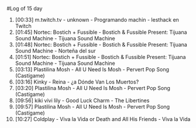 #Log of 15 day

1. [00:33] m.twitch.tv - unknown - Programando machin - lesthack en Twitch
1. [01:45] Nortec: Bostich + Fussible - Bostich & Fussible Present: Tijuana Sound Machine - Tijuana Sound Machine
1. [01:48] Nortec: Bostich + Fussible - Bostich & Fussible Present: Tijuana Sound Machine - Norteña del sur
1. [01:51] Nortec: Bostich + Fussible - Bostich & Fussible Present: Tijuana Sound Machine - Tijuana Sound Machine
1. [03:13] Plastilina Mosh - All U Need Is Mosh - Pervert Pop Song (Castígame)
1. [03:16] Kinky - Reina - ¿a Dónde Van Los Muertos?
1. [03:20] Plastilina Mosh - All U Need Is Mosh - Pervert Pop Song (Castígame)
1. [09:56] kiki vivi lily - Good Luck Charm - The Libertines
1. [09:57] Plastilina Mosh - All U Need Is Mosh - Pervert Pop Song (Castígame)
1. [10:27] Coldplay - Viva la Vida or Death and All His Friends - Viva la Vida
